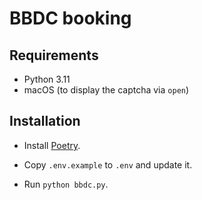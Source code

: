 # BBDC booking

## Requirements

* Python 3.11
* macOS (to display the captcha via `open`)

## Installation

* Install [Poetry](https://python-poetry.org/docs/#installation).

* Copy `.env.example` to `.env` and update it.

* Run `python bbdc.py`.
